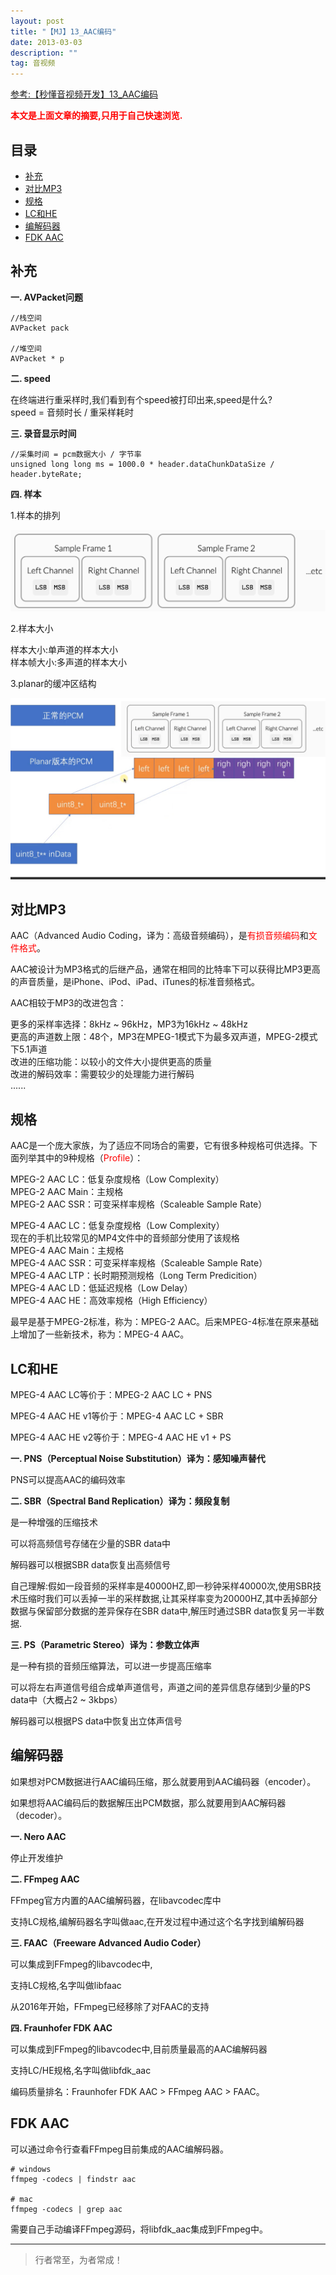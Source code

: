 ```yaml
---
layout: post
title: "【MJ】13_AAC编码"
date: 2013-03-03
description: ""
tag: 音视频
---
```



[参考:【秒懂音视频开发】13_AAC编码](https://www.cnblogs.com/mjios/p/14605231.html)

<span style="font-weight:bold;color:red;">本文是上面文章的摘要,只用于自己快速浏览.</span>


## 目录
* [补充](#content0)
* [对比MP3](#content1)
* [规格](#content2)
* [LC和HE](#content3)
* [编解码器](#content4)
* [FDK AAC](#content5)




<!-- ************************************************ -->
## <a id="content0">补充</a>

**一. AVPacket问题**

```
//栈空间
AVPacket pack

//堆空间
AVPacket * p
```

**二. speed**

在终端进行重采样时,我们看到有个speed被打印出来,speed是什么?       
speed = 音频时长 / 重采样耗时     

**三. 录音显示时间**

```
//采集时间 = pcm数据大小 / 字节率
unsigned long long ms = 1000.0 * header.dataChunkDataSize / header.byteRate;
```

**四. 样本**

1.样本的排列 

<img src="images/AudioVideoMJ/av3.png">

2.样本大小    

样本大小:单声道的样本大小         
样本帧大小:多声道的样本大小    

3.planar的缓冲区结构

<img src="images/AudioVideoMJ/av4.jpeg">



<!-- ************************************************ -->
## <a id="content1">对比MP3</a>

AAC（Advanced Audio Coding，译为：高级音频编码），是<span style="color:red">有损音频编码</span>和<span style="color:red">文件格式</span>。

AAC被设计为MP3格式的后继产品，通常在相同的比特率下可以获得比MP3更高的声音质量，是iPhone、iPod、iPad、iTunes的标准音频格式。

AAC相较于MP3的改进包含：

更多的采样率选择：8kHz ~ 96kHz，MP3为16kHz ~ 48kHz   
更高的声道数上限：48个，MP3在MPEG-1模式下为最多双声道，MPEG-2模式下5.1声道   
改进的压缩功能：以较小的文件大小提供更高的质量   
改进的解码效率：需要较少的处理能力进行解码   
......   



<!-- ************************************************ -->
## <a id="content2">规格</a>

AAC是一个庞大家族，为了适应不同场合的需要，它有很多种规格可供选择。下面列举其中的9种规格（<span style="color:red">Profile</span>）：

MPEG-2 AAC LC：低复杂度规格（Low Complexity）   
MPEG-2 AAC Main：主规格    
MPEG-2 AAC SSR：可变采样率规格（Scaleable Sample Rate）

MPEG-4 AAC LC：低复杂度规格（Low Complexity）   
现在的手机比较常见的MP4文件中的音频部分使用了该规格   
MPEG-4 AAC Main：主规格    
MPEG-4 AAC SSR：可变采样率规格（Scaleable Sample Rate）   
MPEG-4 AAC LTP：长时期预测规格（Long Term Predicition）    
MPEG-4 AAC LD：低延迟规格（Low Delay）   
MPEG-4 AAC HE：高效率规格（High Efficiency）    


最早是基于MPEG-2标准，称为：MPEG-2 AAC。后来MPEG-4标准在原来基础上增加了一些新技术，称为：MPEG-4 AAC。    




<!-- ************************************************ -->
## <a id="content3">LC和HE</a>

MPEG-4 AAC LC等价于：MPEG-2 AAC LC + PNS

MPEG-4 AAC HE v1等价于：MPEG-4 AAC LC + SBR

MPEG-4 AAC HE v2等价于：MPEG-4 AAC HE v1 + PS


**一. PNS（Perceptual Noise Substitution）译为：感知噪声替代**

PNS可以提高AAC的编码效率

**二. SBR（Spectral Band Replication）译为：频段复制**

是一种增强的压缩技术

可以将高频信号存储在少量的SBR data中

解码器可以根据SBR data恢复出高频信号

自己理解:假如一段音频的采样率是40000HZ,即一秒钟采样40000次,使用SBR技术压缩时我们可以丢掉一半的采样数据,让其采样率变为20000HZ,其中丢掉部分数据与保留部分数据的差异保存在SBR data中,解压时通过SBR data恢复另一半数据.

**三. PS（Parametric Stereo）译为：参数立体声**

是一种有损的音频压缩算法，可以进一步提高压缩率

可以将左右声道信号组合成单声道信号，声道之间的差异信息存储到少量的PS data中（大概占2 ~ 3kbps）

解码器可以根据PS data中恢复出立体声信号




<!-- ************************************************ -->
## <a id="content4">编解码器</a>

如果想对PCM数据进行AAC编码压缩，那么就要用到AAC编码器（encoder）。

如果想将AAC编码后的数据解压出PCM数据，那么就要用到AAC解码器（decoder）。

**一. Nero AAC**

停止开发维护

**二. FFmpeg AAC**

FFmpeg官方内置的AAC编解码器，在libavcodec库中

支持LC规格,编解码器名字叫做aac,在开发过程中通过这个名字找到编解码器

**三. FAAC（Freeware Advanced Audio Coder）**

可以集成到FFmpeg的libavcodec中,

支持LC规格,名字叫做libfaac

从2016年开始，FFmpeg已经移除了对FAAC的支持

**四. Fraunhofer FDK AAC**

可以集成到FFmpeg的libavcodec中,目前质量最高的AAC编解码器

支持LC/HE规格,名字叫做libfdk_aac

编码质量排名：Fraunhofer FDK AAC > FFmpeg AAC > FAAC。




<!-- ************************************************ -->
## <a id="content5">FDK AAC</a>

可以通过命令行查看FFmpeg目前集成的AAC编解码器。

```
# windows
ffmpeg -codecs | findstr aac
 
# mac
ffmpeg -codecs | grep aac
```

需要自己手动编译FFmpeg源码，将libfdk_aac集成到FFmpeg中。




----------
>  行者常至，为者常成！


